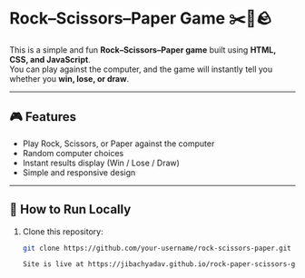 # Rock–Scissors–Paper Game ✂️📄🪨

This is a simple and fun **Rock–Scissors–Paper game** built using **HTML, CSS, and JavaScript**.  
You can play against the computer, and the game will instantly tell you whether you **win, lose, or draw**.  

---

## 🎮 Features
- Play Rock, Scissors, or Paper against the computer  
- Random computer choices  
- Instant results display (Win / Lose / Draw)  
- Simple and responsive design  

---

## 📂 How to Run Locally
1. Clone this repository:
   ```bash
   git clone https://github.com/your-username/rock-scissors-paper.git

   Site is live at https://jibachyadav.github.io/rock-paper-scissors-game/
